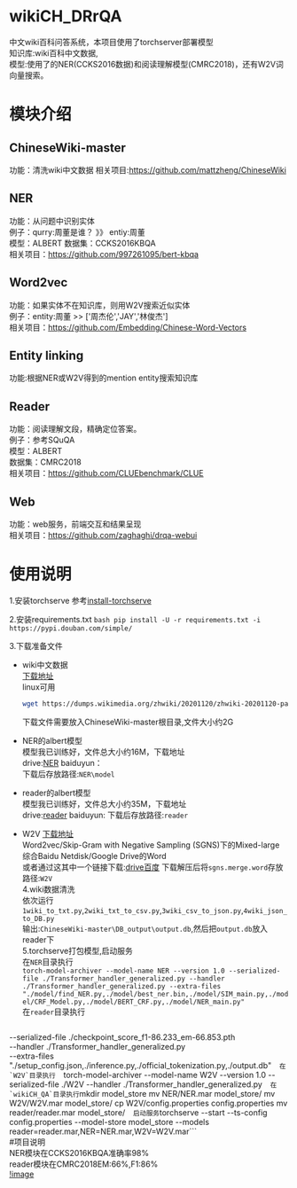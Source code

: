 # wikiCH_DRrQA
中文wiki百科问答系统，本项目使用了torchserver部署模型  
知识库:wiki百科中文数据,  
模型:使用了的NER(CCKS2016数据)和阅读理解模型(CMRC2018)，还有W2V词向量搜索。  
# 模块介绍
## ChineseWiki-master
功能：清洗wiki中文数据
相关项目:https://github.com/mattzheng/ChineseWiki  
## NER
功能：从问题中识别实体  
例子：qurry:周董是谁？  》》 entiy:周董  
模型：ALBERT
数据集：CCKS2016KBQA  
相关项目：https://github.com/997261095/bert-kbqa
## Word2vec
功能：如果实体不在知识库，则用W2V搜索近似实体  
例子：entity:周董 >> ['周杰伦','JAY','林俊杰']  
相关项目：https://github.com/Embedding/Chinese-Word-Vectors
## Entity linking
功能:根据NER或W2V得到的mention entity搜索知识库  
## Reader
功能：阅读理解文段，精确定位答案。  
例子：参考SQuQA  
模型：ALBERT  
数据集：CMRC2018  
相关项目：https://github.com/CLUEbenchmark/CLUE
## Web
功能：web服务，前端交互和结果呈现  
相关项目：https://github.com/zaghaghi/drqa-webui
# 使用说明
1.安装torchserve
    参考[install-torchserve](https://github.com/pytorch/serve#install-torchserve)   
    
2.安装requirements.txt
    ```bash
    pip install -U -r requirements.txt -i https://pypi.douban.com/simple/```  
    
3.下载准备文件  
* wiki中文数据  
    [下载地址](https://dumps.wikimedia.org/zhwiki/)  
    linux可用    
    ```bash
    wget https://dumps.wikimedia.org/zhwiki/20201120/zhwiki-20201120-pages-articles-multistream.xml.bz2
    ```
    下载文件需要放入ChineseWiki-master根目录,文件大小约2G  
    
* NER的albert模型  
    模型我已训练好，文件总大小约16M，下载地址    
    drive:[NER](https://drive.google.com/file/d/14HWqT9LDuF9kvbKFI95TziiHSI9O2BL-/view?usp=sharing)
    baiduyun：  
    下载后存放路径:`NER\model`
* reader的albert模型  
    模型我已训练好，文件总大小约35M，下载地址    
    drive:[reader](https://drive.google.com/file/d/1rQnT4j95oHkEbS5oQi6ecLkuhjzM0lRO/view?usp=sharing)
    baiduyun:
    下载后存放路径:`reader`
* W2V
    [下载地址](https://github.com/Embedding/Chinese-Word-Vectors)  
    Word2vec/Skip-Gram with Negative Sampling (SGNS)下的Mixed-large 综合Baidu Netdisk/Google Drive的Word  
    或者通过这其中一个链接下载:[drive](https://drive.google.com/open?id=1Zh9ZCEu8_eSQ-qkYVQufQDNKPC4mtEKR)[百度](https://pan.baidu.com/s/1luy-GlTdqqvJ3j-A4FcIOw)
    下载解压后将`sgns.merge.word`存放路径:`W2V`   
4.wiki数据清洗    
    依次运行`1wiki_to_txt.py`,`2wiki_txt_to_csv.py`,`3wiki_csv_to_json.py`,`4wiki_json_to_DB.py`  
    输出:`ChineseWiki-master\DB_output\output.db`,然后把`output.db`放入reader下  
5.torchserve打包模型,启动服务  
    在`NER`目录执行  
    ```torch-model-archiver --model-name NER --version 1.0 --serialized-file ./Transformer_handler_generalized.py --handler ./Transformer_handler_generalized.py --extra-files "./model/find_NER.py,./model/best_ner.bin,./model/SIM_main.py,./model/CRF_Model.py,./model/BERT_CRF.py,./model/NER_main.py"```    
    在`reader`目录执行  
    ```torch-model-archiver --model-name reader --version 1.0 \
--serialized-file ./checkpoint_score_f1-86.233_em-66.853.pth \
--handler ./Transformer_handler_generalized.py \
--extra-files "./setup_config.json,./inference.py,./official_tokenization.py,./output.db"```  
    在`W2V`目录执行  
    ```torch-model-archiver --model-name W2V --version 1.0 --serialized-file ./W2V --handler ./Transformer_handler_generalized.py```  
    在`wikiCH_QA`目录执行
    ```mkdir model_store
mv NER/NER.mar model_store/
mv W2V/W2V.mar model_store/
cp W2V/config.properties config.properties
mv reader/reader.mar model_store/```  
    启动服务
    ```torchserve --start --ts-config config.properties --model-store model_store --models reader=reader.mar,NER=NER.mar,W2V=W2V.mar```  
#项目说明  
NER模块在CCKS2016KBQA准确率98%   
reader模块在CMRC2018EM:66%,F1:86%  
[!image](https://pic3.zhimg.com/80/v2-d878daa1f3d754c927319efd8dfe8e56_1440w.jpg) 

    
   
    
 
